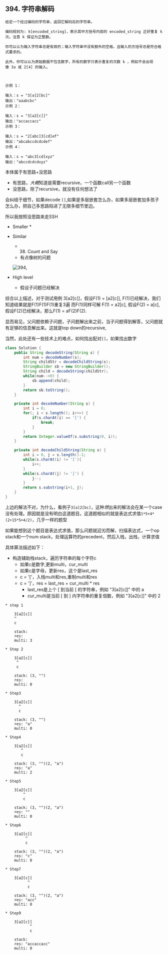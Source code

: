 ## 394. 字符串解码

```
给定一个经过编码的字符串，返回它解码后的字符串。

编码规则为: k[encoded_string]，表示其中方括号内部的 encoded_string 正好重复 k 次。注意 k 保证为正整数。

你可以认为输入字符串总是有效的；输入字符串中没有额外的空格，且输入的方括号总是符合格式要求的。

此外，你可以认为原始数据不包含数字，所有的数字只表示重复的次数 k ，例如不会出现像 3a 或 2[4] 的输入。

 

示例 1：

输入：s = "3[a]2[bc]"
输出："aaabcbc"
示例 2：

输入：s = "3[a2[c]]"
输出："accaccacc"
示例 3：

输入：s = "2[abc]3[cd]ef"
输出："abcabccdcdcdef"
示例 4：

输入：s = "abc3[cd]xyz"
输出："abccdcdcdxyz"
```

本体属于有思路+没思路
* 有思路，*大概*知道是需要recursive，一个函数call另一个函数
* 没思路，除了recursive，就没有任何想法了

会纠结于细节，如果decode `[]`,如果是多层嵌套怎么办，如果多层嵌套加多孩子怎么办，把自己多思路陷进了无限多细节里边。


所以我按照没思路来走SSH

* Smaller
    * 
* Similar
    * 38. Count and Say
    * 有点像树的问题 
    
    ![394](../graphs/394.drawio.svg),
* High level
    * 假设子问题已经解决

综合以上描述，对于测试用例 3[a2[c]]，假设F(1) = [a2[c]], F(1)已经解决，我们知道结果就是F(1)F(1)F(1)重复3遍
而F(1)同样可解 F(1) = a2[c], 假设F(2) = a[c],假设F(2)已经解决，那么F(1) = aF(2)F(2).

显而易见，父问题依赖子问题，子问题解出来之前，当子问题得到解答，父问题就有足够的信息解出来。这就是top down的recursive,

当然，此处还有一些技术上的难点，如何找出配对`[]`，如果找出数字


```java
class Solution {
    public String decodeString(String s) {
        int num = decodeNumber(s);
        String childStr = decodeChildString(s);
        StringBuilder sb = new StringBuilder();
        String child = decodeString(childStr);
        while(num-->0) {
            sb.append(child);
        }
        return sb.toString();
    }

    private int decodeNumber(String s) {
        int i = 0;
        for(; i < s.length(); i++>) {
            if(s.charAt(i) == '[') {
                break;
            }
        }
        return Integer.valueOf(s.substring(0, i));
    }

    private int decodeChildString(String s) {
        int i = 0, j = s.length()-1;
        while(s.charAt(i) != '['){
            i++;
        }
        while(s.charAt(j) != ']') {
            j--;
        }
        return s.substring(i+1, j);
    }
}
```

上边的解法不对，为什么，看例子`3[a]2[bc]`，这种*想*出来的解法会在某一个case没有处理。原因就是没有明白这道题目。这道题相似的就是表达式求值`1*5+4*(2+15*5+4/2)`，几乎一样的题型

如果能想到这个题目是表达式求值，那么问题就迎刃而解，扫描表达式，一个op stack和一个num stack，处理运算符的precedent，然后入栈，出栈，计算求值

具体算法描述如下：
* 构造辅助栈stack，遍历字符串的每个字符c
    * 如果c是数字,更新multi，cur_multi
    * 如果c是字母，更新res，这个是last_res
    * c = '['，入栈multi和res,重制multi和res
    * c = ']'，res = last_res + cur_multi * res
        * last_res是上个 [ 到当前 [ 的字符串，例如 "3[a2[c]]" 中的 a
        * cur_multi是当前 [ 到 ] 内字符串的重复倍数，例如 "3[a2[c]]" 中的 2

```
* step 1

    3[a2[c]]
    ^
    c

    stack: 
    res:
    multi: 3

* Step 2

    3[a2[c]]
     ^
     c

    stack: (3, "")
    res:
    multi: 0

* Step3

    3[a2[c]]
      ^
      c

    stack: (3, "")
    res: "a"
    multi: 0    

* Step4

    3[a2[c]]
       ^
       c

    stack: (3, "")(2, "a")
    res: "a"
    multi: 2    

* Step5

    3[a2[c]]
        ^
        c

    stack: (3, "")(2, "a")
    res: ""
    multi: 0

* Step6

    3[a2[c]]
         ^
         c

    stack: (3, "")(2, "a")
    res: "c"
    multi: 0    

* Step7

    3[a2[c]]
          ^
          c

    stack: (3, "")(2, "a")
    res: "acc"
    multi: 0        

* Step9

    3[a2[c]]
           ^
           c

    stack: 
    res: "accaccacc"
    multi: 0     
```